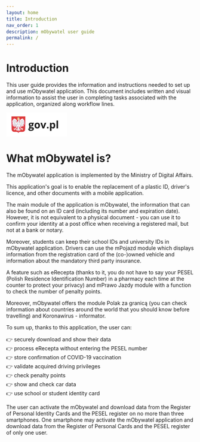 ```yaml
---
layout: home
title: Introduction
nav_order: 1
description: mObywatel user guide
permalink: /
---
```



# Introduction

This user guide provides the information and instructions needed to set up and use mObywatel application. This document includes written and visual information to assist  the user in completing tasks associated with the application, organized along workflow lines.


![logo](assets/images/gov.png)

# What mObywatel is?

The mObywatel application is implemented by the Ministry of Digital Affairs.

This application's goal is to enable the replacement of a plastic ID, driver's licence,
and other documents with a mobile application.

The main module of the application is mObywatel, the information that can also be found on an ID card (including its number and expiration date). However, it is not equivalent to a physical document - you can use it to confirm your identity at a post office when receiving a registered mail, but not at a bank or notary.

Moreover, students can keep their school IDs and university IDs in mObywatel application. Drivers can use the mPojazd module which displays information from the registration card of the (co-)owned vehicle and information about the mandatory third party insurance.

A feature such as eRecepta (thanks to it, you do not have to say your PESEL (Polish Residence Identification Number) in a pharmacy each time at the counter to protect your privacy) and mPrawo Jazdy module with a function to check the number of penalty points.

Moreover, mObywatel offers the module Polak za granicą (you can check information about countries around the world that you should know before travelling) and Koronawirus - informator.

To sum up, thanks to this application, the user can:  

👉 securely download and show their data  
👉 process eRecepta without entering the PESEL number  
👉 store confirmation of COVID-19 vaccination  
👉 validate acquired driving privileges  
👉 check penalty points  
👉 show and check car data  
👉 use school or student identity card  

The user can activate the mObywatel  and download data from the Register of Personal Identity Cards and the PESEL register on no more than three smartphones. One smartphone may activate the mObywatel application and download data from the Register of Personal Cards and the PESEL register of only one user. 